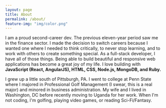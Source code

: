 ```yaml
---
layout: page
title: About
permalink: /about/
feature-img: "img/color.png"
---
```


I am a proud second-career dev. The previous eleven-year period saw me in the finance sector. I made the decision to switch careers because I wanted one where I needed to think critically, to never stop learning, and to work with others to create something special. As a full-stack developer, I have all of those things. Being able to build beautiful and responsive web applications has become a great joy of my life. I love building with **JavaScript (React, AngularJS), HTML, CSS, Node.js, MongoDB, and Ruby.**

I grew up a little south of Pittsburgh, PA. I went to college at Penn State where I majored in Professional Golf Management (I swear, this is a real major) and minored in business administration. My wife and I lived in Washington, DC before recently moving to Uganda for her work. When I'm not coding, I'm golfing, playing video games, or reading Sci-Fi/Fantasy.

